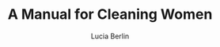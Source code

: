 ---
title: "A Manual for Cleaning Women"
subtitle: ""
description: ""
layout: book
author: Lucia Berlin
started: 2019-02-17
read: 2019-02-17
status: read
rating: 5
color: 
cover: 
pages: 403
link: 
---